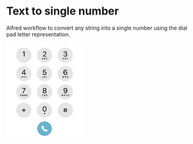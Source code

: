# Text to single number

Alfred workflow to convert any string into a single number using the dial pad letter representation.

<img src="./assets/dial-pad@0.5x.png" width="200">


